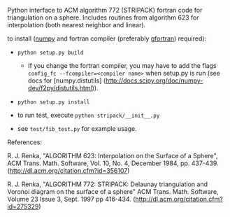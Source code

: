 Python interface to ACM algorithm 772 (STRIPACK) fortran code for triangulation
on a sphere.  Includes routines from algorithm 623 for interpolation (both
nearest neighbor and linear).

to install ([numpy](http://numpy.org) and fortran compiler (preferably 
[gfortran](https://gcc.gnu.org/wiki/GFortran)) required):

* ``python setup.py build``
   - If you change the fortran compiler, you may have to add the 
flags `config_fc --fcompiler=<compiler name>` when setup.py is run
(see docs for [numpy.distutils] (http://docs.scipy.org/doc/numpy-dev/f2py/distutils.html)).
* ``python setup.py install``

* to run test, execute ``python stripack/__init__.py``

* see ``test/fib_test.py`` for example usage.

References:

 R. J. Renka, "ALGORITHM 623:  Interpolation on the Surface of a
 Sphere", ACM Trans. Math. Software, Vol. 10, No. 4, December 1984,
 pp. 437-439. (http://dl.acm.org/citation.cfm?id=356107)

 R. J. Renka, "ALGORITHM 772: STRIPACK: Delaunay triangulation
 and Voronoi diagram on the surface of a sphere"
 ACM Trans. Math. Software, Volume 23 Issue 3, Sept. 1997
 pp 416-434. (http://dl.acm.org/citation.cfm?id=275329)
